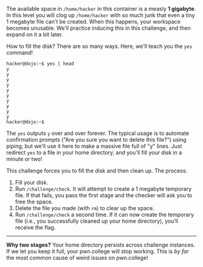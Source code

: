 The available space in `/home/hacker` in this container is a measly **1 gigabyte**.
In this level you will clog up `/home/hacker` with so much junk that even a tiny 1 megabyte file can't be created.
When this happens, your workspace becomes unusable.
We'll practice inducing this in this challenge, and then expand on it a bit later.

How to fill the disk?
There are so many ways.
Here, we'll teach you the `yes` command!

```
hacker@dojo:~$ yes | head
y
y
y
y
y
y
y
y
y
y
hacker@dojo:~$
```

The `yes` outputs `y` over and over forever.
The typical usage is to automate confirmation prompts ("Are you sure you want to delete this file?") using piping, but we'll use it here to make a massive file full of "y" lines.
Just redirect `yes` to a file in your home directory, and you'll fill your disk in a minute or two!

This challenge forces you to fill the disk and then clean up.
The process:

1. Fill your disk.
2. Run `/challenge/check`. It will attempt to create a 1 megabyte temporary file. If that fails, you pass the first stage and the checker will ask you to free the space.
3. Delete the file you made (with `rm`) to clear up the space.
4. Run `/challenge/check` a second time.  If it can now create the temporary file (i.e., you successfully cleaned up your home directory), you’ll receive the flag.

----
**Why two stages?**
Your home directory persists across challenge instances.
If we let you keep it full, your pwn.college will stop working.
This is _by far_ the most common cause of weird issues on pwn.college!
